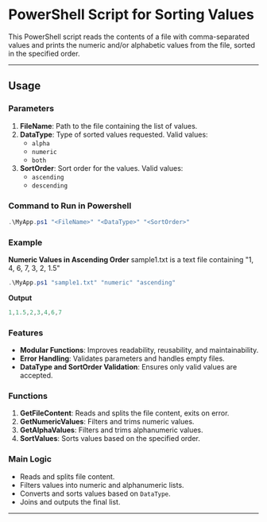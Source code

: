 # PowerShell Script for Sorting Values

This PowerShell script reads the contents of a file with comma-separated values and prints the numeric and/or alphabetic values from the file, sorted in the specified order.

---
## Usage

### Parameters

1. **FileName**: Path to the file containing the list of values.
2. **DataType**: Type of sorted values requested. Valid values:
   - `alpha`
   - `numeric`
   - `both`
3. **SortOrder**: Sort order for the values. Valid values:
   - `ascending`
   - `descending`

### Command to Run in Powershell

```powershell
.\MyApp.ps1 "<FileName>" "<DataType>" "<SortOrder>"
```
### Example
**Numeric Values in Ascending Order**
sample1.txt is a text file containing "1, 4, 6, 7, 3, 2, 1.5"
```powershell
.\MyApp.ps1 "sample1.txt" "numeric" "ascending"
```
**Output**
```powershell
1,1.5,2,3,4,6,7
```
### Features

- **Modular Functions**: Improves readability, reusability, and maintainability.
- **Error Handling**: Validates parameters and handles empty files.
- **DataType and SortOrder Validation**: Ensures only valid values are accepted.

### Functions

1. **GetFileContent**: Reads and splits the file content, exits on error.
2. **GetNumericValues**: Filters and trims numeric values.
3. **GetAlphaValues**: Filters and trims alphanumeric values.
4. **SortValues**: Sorts values based on the specified order.

### Main Logic

- Reads and splits file content.
- Filters values into numeric and alphanumeric lists.
- Converts and sorts values based on `DataType`.
- Joins and outputs the final list.

---